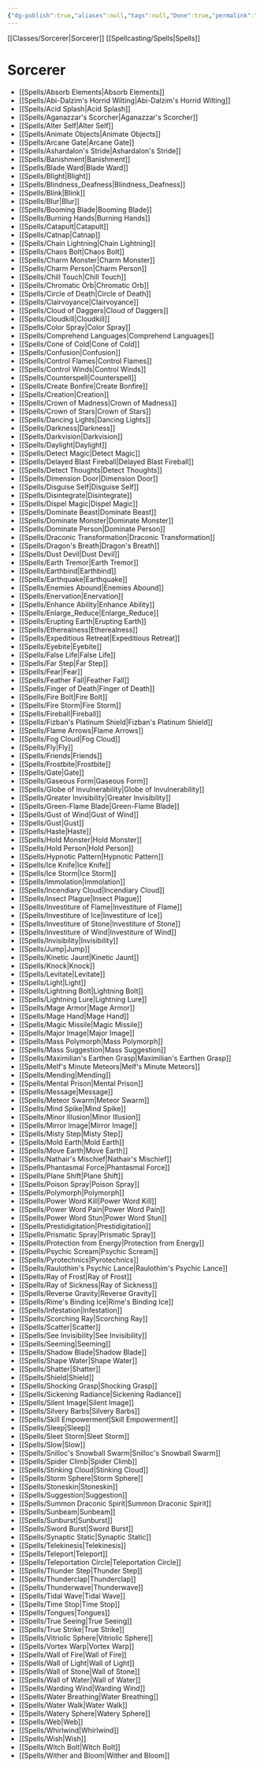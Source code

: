 ```yaml
---
{"dg-publish":true,"aliases":null,"tags":null,"Done":true,"permalink":"/classes/spelllists/sorcerer-spelllist/","dgHomeLink":false,"dgPassFrontmatter":true}
---
```


[[Classes/Sorcerer|Sorcerer]]
[[Spellcasting/Spells|Spells]]
# Sorcerer
- [[Spells/Absorb Elements|Absorb Elements]]
- [[Spells/Abi-Dalzim's Horrid Wilting|Abi-Dalzim's Horrid Wilting]]
- [[Spells/Acid Splash|Acid Splash]]
- [[Spells/Aganazzar's Scorcher|Aganazzar's Scorcher]]
- [[Spells/Alter Self|Alter Self]]
- [[Spells/Animate Objects|Animate Objects]]
- [[Spells/Arcane Gate|Arcane Gate]]
- [[Spells/Ashardalon's Stride|Ashardalon's Stride]]
- [[Spells/Banishment|Banishment]]
- [[Spells/Blade Ward|Blade Ward]]
- [[Spells/Blight|Blight]]
- [[Spells/Blindness_Deafness|Blindness_Deafness]]
- [[Spells/Blink|Blink]]
- [[Spells/Blur|Blur]]
- [[Spells/Booming Blade|Booming Blade]]
- [[Spells/Burning Hands|Burning Hands]]
- [[Spells/Catapult|Catapult]]
- [[Spells/Catnap|Catnap]]
- [[Spells/Chain Lightning|Chain Lightning]]
- [[Spells/Chaos Bolt|Chaos Bolt]]
- [[Spells/Charm Monster|Charm Monster]]
- [[Spells/Charm Person|Charm Person]]
- [[Spells/Chill Touch|Chill Touch]]
- [[Spells/Chromatic Orb|Chromatic Orb]]
- [[Spells/Circle of Death|Circle of Death]]
- [[Spells/Clairvoyance|Clairvoyance]]
- [[Spells/Cloud of Daggers|Cloud of Daggers]]
- [[Spells/Cloudkill|Cloudkill]]
- [[Spells/Color Spray|Color Spray]]
- [[Spells/Comprehend Languages|Comprehend Languages]]
- [[Spells/Cone of Cold|Cone of Cold]]
- [[Spells/Confusion|Confusion]]
- [[Spells/Control Flames|Control Flames]]
- [[Spells/Control Winds|Control Winds]]
- [[Spells/Counterspell|Counterspell]]
- [[Spells/Create Bonfire|Create Bonfire]]
- [[Spells/Creation|Creation]]
- [[Spells/Crown of Madness|Crown of Madness]]
- [[Spells/Crown of Stars|Crown of Stars]]
- [[Spells/Dancing Lights|Dancing Lights]]
- [[Spells/Darkness|Darkness]]
- [[Spells/Darkvision|Darkvision]]
- [[Spells/Daylight|Daylight]]
- [[Spells/Detect Magic|Detect Magic]]
- [[Spells/Delayed Blast Fireball|Delayed Blast Fireball]]
- [[Spells/Detect Thoughts|Detect Thoughts]]
- [[Spells/Dimension Door|Dimension Door]]
- [[Spells/Disguise Self|Disguise Self]]
- [[Spells/Disintegrate|Disintegrate]]
- [[Spells/Dispel Magic|Dispel Magic]]
- [[Spells/Dominate Beast|Dominate Beast]]
- [[Spells/Dominate Monster|Dominate Monster]]
- [[Spells/Dominate Person|Dominate Person]]
- [[Spells/Draconic Transformation|Draconic Transformation]]
- [[Spells/Dragon's Breath|Dragon's Breath]]
- [[Spells/Dust Devil|Dust Devil]]
- [[Spells/Earth Tremor|Earth Tremor]]
- [[Spells/Earthbind|Earthbind]]
- [[Spells/Earthquake|Earthquake]]
- [[Spells/Enemies Abound|Enemies Abound]]
- [[Spells/Enervation|Enervation]]
- [[Spells/Enhance Ability|Enhance Ability]]
- [[Spells/Enlarge_Reduce|Enlarge_Reduce]]
- [[Spells/Erupting Earth|Erupting Earth]]
- [[Spells/Etherealness|Etherealness]]
- [[Spells/Expeditious Retreat|Expeditious Retreat]]
- [[Spells/Eyebite|Eyebite]]
- [[Spells/False Life|False Life]]
- [[Spells/Far Step|Far Step]]
- [[Spells/Fear|Fear]]
- [[Spells/Feather Fall|Feather Fall]]
- [[Spells/Finger of Death|Finger of Death]]
- [[Spells/Fire Bolt|Fire Bolt]]
- [[Spells/Fire Storm|Fire Storm]]
- [[Spells/Fireball|Fireball]]
- [[Spells/Fizban's Platinum Shield|Fizban's Platinum Shield]]
- [[Spells/Flame Arrows|Flame Arrows]]
- [[Spells/Fog Cloud|Fog Cloud]]
- [[Spells/Fly|Fly]]
- [[Spells/Friends|Friends]]
- [[Spells/Frostbite|Frostbite]]
- [[Spells/Gate|Gate]]
- [[Spells/Gaseous Form|Gaseous Form]]
- [[Spells/Globe of Invulnerability|Globe of Invulnerability]]
- [[Spells/Greater Invisibility|Greater Invisibility]]
- [[Spells/Green-Flame Blade|Green-Flame Blade]]
- [[Spells/Gust of Wind|Gust of Wind]]
- [[Spells/Gust|Gust]]
- [[Spells/Haste|Haste]]
- [[Spells/Hold Monster|Hold Monster]]
- [[Spells/Hold Person|Hold Person]]
- [[Spells/Hypnotic Pattern|Hypnotic Pattern]]
- [[Spells/Ice Knife|Ice Knife]]
- [[Spells/Ice Storm|Ice Storm]]
- [[Spells/Immolation|Immolation]]
- [[Spells/Incendiary Cloud|Incendiary Cloud]]
- [[Spells/Insect Plague|Insect Plague]]
- [[Spells/Investiture of Flame|Investiture of Flame]]
- [[Spells/Investiture of Ice|Investiture of Ice]]
- [[Spells/Investiture of Stone|Investiture of Stone]]
- [[Spells/Investiture of Wind|Investiture of Wind]]
- [[Spells/Invisibility|Invisibility]]
- [[Spells/Jump|Jump]]
- [[Spells/Kinetic Jaunt|Kinetic Jaunt]]
- [[Spells/Knock|Knock]]
- [[Spells/Levitate|Levitate]]
- [[Spells/Light|Light]]
- [[Spells/Lightning Bolt|Lightning Bolt]]
- [[Spells/Lightning Lure|Lightning Lure]]
- [[Spells/Mage Armor|Mage Armor]]
- [[Spells/Mage Hand|Mage Hand]]
- [[Spells/Magic Missile|Magic Missile]]
- [[Spells/Major Image|Major Image]]
- [[Spells/Mass Polymorph|Mass Polymorph]]
- [[Spells/Mass Suggestion|Mass Suggestion]]
- [[Spells/Maximilian's Earthen Grasp|Maximilian's Earthen Grasp]]
- [[Spells/Melf's Minute Meteors|Melf's Minute Meteors]]
- [[Spells/Mending|Mending]]
- [[Spells/Mental Prison|Mental Prison]]
- [[Spells/Message|Message]]
- [[Spells/Meteor Swarm|Meteor Swarm]]
- [[Spells/Mind Spike|Mind Spike]]
- [[Spells/Minor Illusion|Minor Illusion]]
- [[Spells/Mirror Image|Mirror Image]]
- [[Spells/Misty Step|Misty Step]]
- [[Spells/Mold Earth|Mold Earth]]
- [[Spells/Move Earth|Move Earth]]
- [[Spells/Nathair's Mischief|Nathair's Mischief]]
- [[Spells/Phantasmal Force|Phantasmal Force]]
- [[Spells/Plane Shift|Plane Shift]]
- [[Spells/Poison Spray|Poison Spray]]
- [[Spells/Polymorph|Polymorph]]
- [[Spells/Power Word Kill|Power Word Kill]]
- [[Spells/Power Word Pain|Power Word Pain]]
- [[Spells/Power Word Stun|Power Word Stun]]
- [[Spells/Prestidigitation|Prestidigitation]]
- [[Spells/Prismatic Spray|Prismatic Spray]]
- [[Spells/Protection from Energy|Protection from Energy]]
- [[Spells/Psychic Scream|Psychic Scream]]
- [[Spells/Pyrotechnics|Pyrotechnics]]
- [[Spells/Raulothim's Psychic Lance|Raulothim's Psychic Lance]]
- [[Spells/Ray of Frost|Ray of Frost]]
- [[Spells/Ray of Sickness|Ray of Sickness]]
- [[Spells/Reverse Gravity|Reverse Gravity]]
- [[Spells/Rime's Binding Ice|Rime's Binding Ice]]
- [[Spells/Infestation|Infestation]]
- [[Spells/Scorching Ray|Scorching Ray]]
- [[Spells/Scatter|Scatter]]
- [[Spells/See Invisibility|See Invisibility]]
- [[Spells/Seeming|Seeming]]
- [[Spells/Shadow Blade|Shadow Blade]]
- [[Spells/Shape Water|Shape Water]]
- [[Spells/Shatter|Shatter]]
- [[Spells/Shield|Shield]]
- [[Spells/Shocking Grasp|Shocking Grasp]]
- [[Spells/Sickening Radiance|Sickening Radiance]]
- [[Spells/Silent Image|Silent Image]]
- [[Spells/Silvery Barbs|Silvery Barbs]]
- [[Spells/Skill Empowerment|Skill Empowerment]]
- [[Spells/Sleep|Sleep]]
- [[Spells/Sleet Storm|Sleet Storm]]
- [[Spells/Slow|Slow]]
- [[Spells/Snilloc's Snowball Swarm|Snilloc's Snowball Swarm]]
- [[Spells/Spider Climb|Spider Climb]]
- [[Spells/Stinking Cloud|Stinking Cloud]]
- [[Spells/Storm Sphere|Storm Sphere]]
- [[Spells/Stoneskin|Stoneskin]]
- [[Spells/Suggestion|Suggestion]]
- [[Spells/Summon Draconic Spirit|Summon Draconic Spirit]]
- [[Spells/Sunbeam|Sunbeam]]
- [[Spells/Sunburst|Sunburst]]
- [[Spells/Sword Burst|Sword Burst]]
- [[Spells/Synaptic Static|Synaptic Static]]
- [[Spells/Telekinesis|Telekinesis]]
- [[Spells/Teleport|Teleport]]
- [[Spells/Teleportation Circle|Teleportation Circle]]
- [[Spells/Thunder Step|Thunder Step]]
- [[Spells/Thunderclap|Thunderclap]]
- [[Spells/Thunderwave|Thunderwave]]
- [[Spells/Tidal Wave|Tidal Wave]]
- [[Spells/Time Stop|Time Stop]]
- [[Spells/Tongues|Tongues]]
- [[Spells/True Seeing|True Seeing]]
- [[Spells/True Strike|True Strike]]
- [[Spells/Vitriolic Sphere|Vitriolic Sphere]]
- [[Spells/Vortex Warp|Vortex Warp]]
- [[Spells/Wall of Fire|Wall of Fire]]
- [[Spells/Wall of Light|Wall of Light]]
- [[Spells/Wall of Stone|Wall of Stone]]
- [[Spells/Wall of Water|Wall of Water]]
- [[Spells/Warding Wind|Warding Wind]]
- [[Spells/Water Breathing|Water Breathing]]
- [[Spells/Water Walk|Water Walk]]
- [[Spells/Watery Sphere|Watery Sphere]]
- [[Spells/Web|Web]]
- [[Spells/Whirlwind|Whirlwind]]
- [[Spells/Wish|Wish]]
- [[Spells/Witch Bolt|Witch Bolt]]
- [[Spells/Wither and Bloom|Wither and Bloom]]
